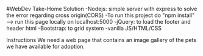 #WebDev Take-Home Solution
-Nodejs: simple server with express to solve the error regarding cross origin(CORS) 
-To run this project do "npm install" --> run this page locally on localhost:5000
-jQuery: to load the footer and header html
-Bootstrap: to grid system
-vanilla JS/HTML/CSS


Instructions
We need a web page that contains an image gallery of the pets we have available for adoption.
